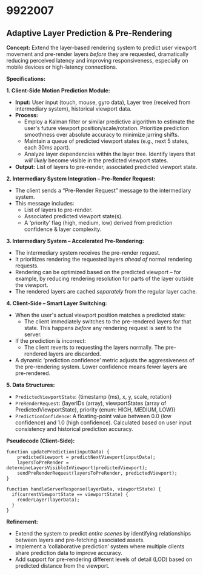 # 9922007

## Adaptive Layer Prediction & Pre-Rendering

**Concept:** Extend the layer-based rendering system to predict user viewport movement and pre-render layers *before* they are requested, dramatically reducing perceived latency and improving responsiveness, especially on mobile devices or high-latency connections.

**Specifications:**

**1. Client-Side Motion Prediction Module:**

*   **Input:** User input (touch, mouse, gyro data), Layer tree (received from intermediary system), historical viewport data.
*   **Process:**
    *   Employ a Kalman filter or similar predictive algorithm to estimate the user's future viewport position/scale/rotation.  Prioritize prediction smoothness over absolute accuracy to minimize jarring shifts.
    *   Maintain a queue of predicted viewport states (e.g., next 5 states, each 30ms apart).
    *   Analyze layer dependencies within the layer tree.  Identify layers that *will likely* become visible in the predicted viewport states.
*   **Output:** List of layers to pre-render, associated predicted viewport state.

**2. Intermediary System Integration – Pre-Render Request:**

*   The client sends a “Pre-Render Request” message to the intermediary system.
*   This message includes:
    *   List of layers to pre-render.
    *   Associated predicted viewport state(s).
    *   A ‘priority’ flag (high, medium, low) derived from prediction confidence & layer complexity.

**3. Intermediary System – Accelerated Pre-Rendering:**

*   The intermediary system receives the pre-render request.
*   It prioritizes rendering the requested layers *ahead of* normal rendering requests.
*   Rendering can be optimized based on the predicted viewport – for example, by reducing rendering resolution for parts of the layer outside the viewport.
*   The rendered layers are cached *separately* from the regular layer cache.

**4. Client-Side – Smart Layer Switching:**

*   When the user's actual viewport position matches a predicted state:
    *   The client immediately switches to the pre-rendered layers for that state. This happens *before* any rendering request is sent to the server.
*   If the prediction is incorrect:
    *   The client reverts to requesting the layers normally.  The pre-rendered layers are discarded.
*   A dynamic ‘prediction confidence’ metric adjusts the aggressiveness of the pre-rendering system.  Lower confidence means fewer layers are pre-rendered.

**5. Data Structures:**

*   `PredictedViewportState`:  {timestamp (ms), x, y, scale, rotation}
*   `PreRenderRequest`: {layerIDs (array), viewportStates (array of PredictedViewportState), priority (enum: HIGH, MEDIUM, LOW)}
*   `PredictionConfidence`:  A floating-point value between 0.0 (low confidence) and 1.0 (high confidence).  Calculated based on user input consistency and historical prediction accuracy.

**Pseudocode (Client-Side):**

```
function updatePrediction(inputData) {
    predictedViewport = predictNextViewport(inputData);
    layersToPreRender = determineLayersVisibleInViewport(predictedViewport);
    sendPreRenderRequest(layersToPreRender, predictedViewport);
}

function handleServerResponse(layerData, viewportState) {
  if(currentViewportState == viewportState) {
    renderLayer(layerData);
  }
}
```

**Refinement:**

*   Extend the system to predict *entire scenes* by identifying relationships between layers and pre-fetching associated assets.
*   Implement a ‘collaborative prediction’ system where multiple clients share prediction data to improve accuracy.
*   Add support for pre-rendering different levels of detail (LOD) based on predicted distance from the viewport.